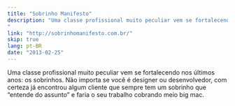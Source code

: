 ```yaml
---
title: "Sobrinho Manifesto"
description: "Uma classe profissional muito peculiar vem se fortalecendo nos últimos anos: os sobrinhos. Não importa se você é designer ou desenvolvedor, com certeza já encontrou algum cliente que sempre tem um sobrinho que “entende do assunto” e faria o seu trabalho cobrando meio big mac.
"
link: "http://sobrinhomanifesto.com.br/"
skip: true
lang: pt-BR
date: "2013-02-25"
---
```


Uma classe profissional muito peculiar vem se fortalecendo nos últimos anos: os sobrinhos. Não importa se você é designer ou desenvolvedor, com certeza já encontrou algum cliente que sempre tem um sobrinho que “entende do assunto” e faria o seu trabalho cobrando meio big mac.
